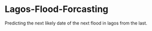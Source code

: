 # Lagos-Flood-Forcasting
Predicting  the next likely date of the next flood in lagos from the last.
